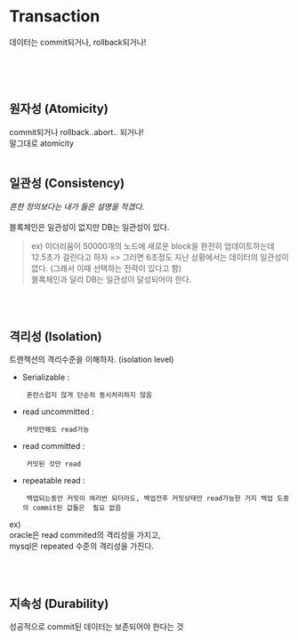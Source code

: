 # Transaction

데이터는 commit되거나, rollback되거나!

<br>
<br>
<br>

## 원자성 (Atomicity)

commit되거나 rollback..abort.. 되거나!<br>
말그대로 atomicity
<br>
<br>

## 일관성 (Consistency)

*흔한 정의보다는 내가 들은 설명을 적겠다.<br><br>*
블록체인은 일관성이 없지만 DB는 일관성이 있다.<br>
>ex) 이더리움이 50000개의 노드에 새로운 block을 완전히 업데이트하는데 12.5초가 걸린다고 하자 => 그러면 6초정도 지난 상황에서는 데이터의 일관성이 없다. (그래서 이때 선택하는 전략이 있다고 함)<br>
블록체인과 달리 DB는 일관성이 달성되어야 한다.

<br>
<br>

## 격리성 (Isolation)

트랜잭션의 격리수준을 이해하자. (isolation level)<br>
 - Serializable     : 
        
        혼란스럽지 않게 단순히 동시처리하지 않음
 - read uncommitted : 
 
        커밋안해도 read가능
 - read committed   : 
 
        커밋된 것만 read
 - repeatable read  :

        백업되는동안 커밋이 여러번 되더라도, 백업전후 커밋상태만 read가능한 거지 백업 도중의 commit된 값들은  필요 없음


ex) <br>
oracle은 read commited의 격리성을 가지고,<br>
mysql은 repeated 수준의 격리성을 가진다.<br>

<br>
<br>

## 지속성 (Durability)

성공적으로 commit된 데이터는 보존되어야 한다는 것